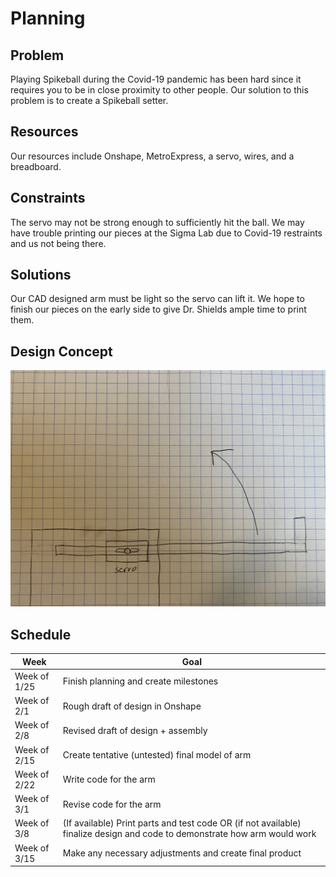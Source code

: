 # Planning

## Problem
Playing Spikeball during the Covid-19 pandemic has been hard since it requires you to be in close proximity to other people. Our solution to this problem is to create a Spikeball setter.

## Resources
Our resources include Onshape, MetroExpress, a servo, wires, and a breadboard.

## Constraints
The servo may not be strong enough to sufficiently hit the ball. We may have trouble printing our pieces at the Sigma Lab due to Covid-19 restraints and us not being there.

## Solutions
Our CAD designed arm must be light so the servo can lift it. We hope to finish our pieces on the early side to give Dr. Shields ample time to print them.

## Design Concept
<img src="SpikeballSetterPlan.JPG">

## Schedule

| Week | Goal |
| ---- | ---- |
| Week of 1/25 | Finish planning and create milestones |
| Week of 2/1 | Rough draft of design in Onshape |
| Week of 2/8 | Revised draft of design + assembly |
| Week of 2/15 | Create tentative (untested) final model of arm |
| Week of 2/22 | Write code for the arm |
| Week of 3/1 | Revise code for the arm |
| Week of 3/8 | (If available) Print parts and test code OR (if not available) finalize design and code to demonstrate how arm would work |
| Week of 3/15 | Make any necessary adjustments and create final product |
